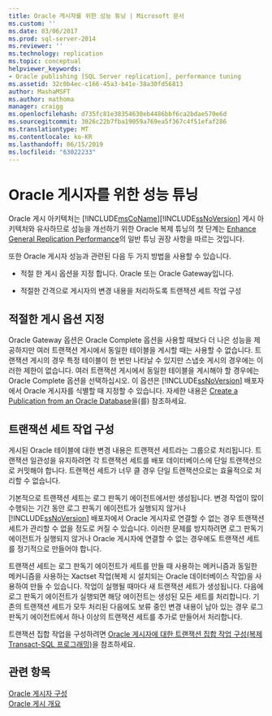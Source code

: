```yaml
---
title: Oracle 게시자를 위한 성능 튜닝 | Microsoft 문서
ms.custom: ''
ms.date: 03/06/2017
ms.prod: sql-server-2014
ms.reviewer: ''
ms.technology: replication
ms.topic: conceptual
helpviewer_keywords:
- Oracle publishing [SQL Server replication], performance tuning
ms.assetid: 32c0b4ec-c166-45a3-b41e-38a30fd56813
author: MashaMSFT
ms.author: mathoma
manager: craigg
ms.openlocfilehash: d735fc81e38354630eb4486bbf6ca2bdae570e6d
ms.sourcegitcommit: 3026c22b7fba19059a769ea5f367c4f51efaf286
ms.translationtype: MT
ms.contentlocale: ko-KR
ms.lasthandoff: 06/15/2019
ms.locfileid: "63022233"
---
```

# <a name="performance-tuning-for-oracle-publishers"></a>Oracle 게시자를 위한 성능 튜닝
  Oracle 게시 아키텍처는 [!INCLUDE[msCoName](../../../includes/msconame-md.md)][!INCLUDE[ssNoVersion](../../../includes/ssnoversion-md.md)] 게시 아키텍처와 유사하므로 성능을 개선하기 위한 Oracle 복제 튜닝의 첫 단계는 [Enhance General Replication Performance](../administration/enhance-general-replication-performance.md)의 일반 튜닝 권장 사항을 따르는 것입니다.  
  
 또한 Oracle 게시자 성능과 관련된 다음 두 가지 방법을 사용할 수 있습니다.  
  
-   적절 한 게시 옵션을 지정 합니다. Oracle 또는 Oracle Gateway입니다.  
  
-   적절한 간격으로 게시자의 변경 내용을 처리하도록 트랜잭션 세트 작업 구성  
  
## <a name="specifying-the-appropriate-publishing-option"></a>적절한 게시 옵션 지정  
 Oracle Gateway 옵션은 Oracle Complete 옵션을 사용할 때보다 더 나은 성능을 제공하지만 여러 트랜잭션 게시에서 동일한 테이블을 게시할 때는 사용할 수 없습니다. 트랜잭션 게시의 경우 특정 테이블이 한 번만 나타날 수 있지만 스냅숏 게시의 경우에는 이러한 제한이 없습니다. 여러 트랜잭션 게시에서 동일한 테이블을 게시해야 할 경우에는 Oracle Complete 옵션을 선택하십시오. 이 옵션은 [!INCLUDE[ssNoVersion](../../../includes/ssnoversion-md.md)] 배포자에서 Oracle 게시자를 식별할 때 지정할 수 있습니다. 자세한 내용은 [Create a Publication from an Oracle Database](../publish/create-a-publication-from-an-oracle-database.md)을(를) 참조하세요.  
  
## <a name="configuring-the-transaction-set-job"></a>트랜잭션 세트 작업 구성  
 게시된 Oracle 테이블에 대한 변경 내용은 트랜잭션 세트라는 그룹으로 처리됩니다. 트랜잭션 일관성을 유지하려면 각 트랜잭션 세트를 배포 데이터베이스에 단일 트랜잭션으로 커밋해야 합니다. 트랜잭션 세트가 너무 클 경우 단일 트랜잭션으로는 효율적으로 처리할 수 없습니다.  
  
 기본적으로 트랜잭션 세트는 로그 판독기 에이전트에서만 생성됩니다. 변경 작업이 많이 수행되는 기간 동안 로그 판독기 에이전트가 실행되지 않거나 [!INCLUDE[ssNoVersion](../../../includes/ssnoversion-md.md)] 배포자에서 Oracle 게시자로 연결할 수 없는 경우 트랜잭션 세트가 관리할 수 없을 정도로 커질 수 있습니다. 이러한 문제를 방지하려면 로그 판독기 에이전트가 실행되지 않거나 Oracle 게시자에 연결할 수 없는 경우에도 트랜잭션 세트를 정기적으로 만들어야 합니다.  
  
 트랜잭션 세트는 로그 판독기 에이전트가 세트를 만들 때 사용하는 메커니즘과 동일한 메커니즘을 사용하는 Xactset 작업(복제 시 설치되는 Oracle 데이터베이스 작업)을 사용하여 만들 수 있습니다. 작업이 실행될 때마다 새 트랜잭션 세트가 생성됩니다. 다음에 로그 판독기 에이전트가 실행되면 해당 에이전트는 생성된 모든 세트를 처리합니다. 기존의 트랜잭션 세트가 모두 처리된 다음에도 보류 중인 변경 내용이 남아 있는 경우 로그 판독기 에이전트에서 하나 이상의 트랜잭션 세트를 추가로 만들어서 처리합니다.  
  
 트랜잭션 집합 작업을 구성하려면 [Oracle 게시자에 대한 트랜잭션 집합 작업 구성&#40;복제 Transact-SQL 프로그래밍&#41;](../administration/configure-the-transaction-set-job-for-an-oracle-publisher.md)을 참조하세요.  
  
## <a name="see-also"></a>관련 항목  
 [Oracle 게시자 구성](configure-an-oracle-publisher.md)   
 [Oracle 게시 개요](oracle-publishing-overview.md)  
  
  
